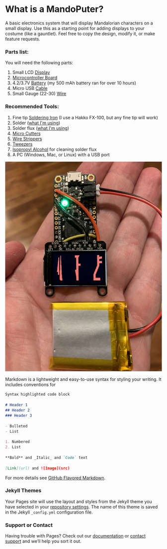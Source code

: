 # What is a MandoPuter?

A basic electronics system that will display Mandalorian characters on a small display. Use this as a starting point for adding displays to your costume (like a gauntlet). Feel free to copy the design, modify it, or make feature requests.

### Parts list:

You will need the following parts:

1) Small LCD [Display](https://www.adafruit.com/product/4383)
2) [Microcontroller Board](https://www.adafruit.com/product/3857)
3) 4.2/3.7V [Battery](https://www.adafruit.com/category/917) (my 500 mAh battery ran for over 10 hours)
4) Micro USB [Cable](https://www.amazon.com/AmazonBasics-Male-Micro-Cable-Black/dp/B0711PVX6Z/ref=sxin_2_ac_d_rm?ac_md=0-0-bWljcm8gdXNiIGNhYmxl-ac_d_rm&keywords=micro+USB+cable&pd_rd_i=B0711PVX6Z&pd_rd_r=0c98cacf-0fa0-4c33-a20e-4d50696b8c55&pd_rd_w=EvHyD&pd_rd_wg=74RAP&pf_rd_p=e2f20af2-9651-42af-9a45-89425d5bae34&pf_rd_r=DBF2336PKCKSAH0KHNCG&psc=1&qid=1577768200)
5) Small Gauge (22-30) [Wire](https://www.amazon.com/Stranded-Nano-Flexible-Insulated-Electrical/dp/B07DCV7BDD/ref=sr_1_1_sspa?keywords=24+gauge+wire&qid=1577768346&sr=8-1-spons&psc=1&spLa=ZW5jcnlwdGVkUXVhbGlmaWVyPUEzR1IxUzhXVlJRMFoxJmVuY3J5cHRlZElkPUEwMjE2ODM0MTRRSVkyQlBIRTZJSiZlbmNyeXB0ZWRBZElkPUEwNzE2MTQ1UURZTURJT0VDUEMzJndpZGdldE5hbWU9c3BfYXRmJmFjdGlvbj1jbGlja1JlZGlyZWN0JmRvTm90TG9nQ2xpY2s9dHJ1ZQ==) 

### Recommended Tools:

1) Fine tip [Soldering Iron](https://www.amazon.com/Hakko-FX888D29BY-ESD-Safe-Digital-Soldering/dp/B00OSM27T8?ref_=ast_bbp_dp) (I use a Hakko FX-100, but any fine tip will work)
2) Solder ([what I'm using](https://www.amazon.com/gp/product/B00FGHTZFI/ref=ppx_yo_dt_b_search_asin_title?ie=UTF8&psc=1))
3) Solder flux ([what I'm using](https://www.amazon.com/gp/product/B01N8ZX7ZQ/ref=ppx_yo_dt_b_search_asin_title?ie=UTF8&psc=1))
4) [Micro Cutters](https://www.amazon.com/gp/product/B0765NMV68/ref=ppx_yo_dt_b_search_asin_title?ie=UTF8&psc=1)
5) [Wire Strippers](https://www.amazon.com/dp/B000XEUPMQ/ref=twister_B07JCDW6X6?_encoding=UTF8&psc=1)
6) [Tweezers](https://www.amazon.com/gp/product/B01MA5CCDO/ref=ppx_yo_dt_b_search_asin_title?ie=UTF8&psc=1)
7) [Isopropyl Alcohol](https://www.amazon.com/gp/product/B005DNQX3C/ref=ppx_yo_dt_b_search_asin_title?ie=UTF8&psc=1) for cleaning solder flux
8) A PC (Windows, Mac, or Linux) with a USB port

![Image](https://github.com/Breazile/MandoPuter/blob/master/MandoPuter.jpg)



Markdown is a lightweight and easy-to-use syntax for styling your writing. It includes conventions for

```markdown
Syntax highlighted code block

# Header 1
## Header 2
### Header 3

- Bulleted
- List

1. Numbered
2. List

**Bold** and _Italic_ and `Code` text

[Link](url) and ![Image](src)
```

For more details see [GitHub Flavored Markdown](https://guides.github.com/features/mastering-markdown/).

### Jekyll Themes

Your Pages site will use the layout and styles from the Jekyll theme you have selected in your [repository settings](https://github.com/Breazile/MandoPuter/settings). The name of this theme is saved in the Jekyll `_config.yml` configuration file.

### Support or Contact

Having trouble with Pages? Check out our [documentation](https://help.github.com/categories/github-pages-basics/) or [contact support](https://github.com/contact) and we’ll help you sort it out.
